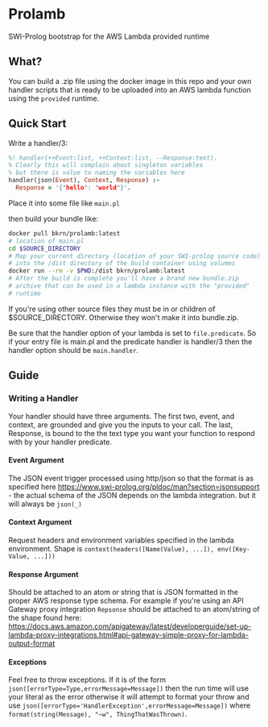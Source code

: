 # Prolamb

SWI-Prolog bootstrap for the AWS Lambda provided runtime

## What?

You can build a .zip file using the docker image in this repo and your own handler scripts that is ready to be uploaded into an AWS lambda function using the `provided` runtime.

## Quick Start

Write a handler/3:

```prolog
%! handler(++Event:list, ++Context:list, --Response:text).
% Clearly this will complain about singleton variables
% but there is value to naming the variables here
handler(json(Event), Context, Response) :- 
  Response = '{"hello": "world"}'.
```

Place it into some file like `main.pl`

then build your bundle like:

```sh
docker pull bkrn/prolamb:latest
# location of main.pl
cd $SOURCE_DIRECTORY 
# Map your current directory (location of your SWI-prolog source code)
# into the /dist directory of the build container using volumes
docker run --rm -v $PWD:/dist bkrn/prolamb:latest
# After the build is complete you'll have a brand new bundle.zip
# archive that can be used in a lambda instance with the "provided" 
# runtime
```

If you're using other source files they must be in or children of $SOURCE_DIRECTORY. Otherwise they won't make it into bundle.zip.

Be sure that the handler option of your lambda is set to `file.predicate`. So if your entry file is main.pl and the predicate handler is handler/3 then the handler option should be `main.handler`.

## Guide

### Writing a Handler

Your handler should have three arguments. The first two, event, and context, are grounded and give you the inputs to your call. The last, Response, is bound to the the text type you want your function to respond with by your handler predicate.

#### Event Argument

The JSON event trigger processed using http/json so that the format is as specified here https://www.swi-prolog.org/pldoc/man?section=jsonsupport - the actual schema of the JSON depends on the lambda integration. but it will always be `json(_)`

#### Context Argument

Request headers and environment variables specified in the lambda environment. Shape is `context(headers([Name(Value), ...]), env([Key-Value, ...]))`

#### Response Argument

Should be attached to an atom or string that is JSON formatted in the proper AWS response type schema. For example if you're using an API Gateway proxy integration `Repsonse` should be attached to an atom/string of the shape found here: https://docs.aws.amazon.com/apigateway/latest/developerguide/set-up-lambda-proxy-integrations.html#api-gateway-simple-proxy-for-lambda-output-format

#### Exceptions

Feel free to throw exceptions. If it is of the form `json([errorType=Type,errorMessage=Message])` then the run time will use your literal as the error otherwise it will attempt to format your throw and use `json([errorType='HandlerException',errorMessage=Message])` where `format(string(Message), "~w", ThingThatWasThrown)`.
